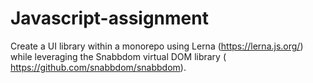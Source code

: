 # Javascript-assignment
 Create a UI library within a monorepo using Lerna (https://lerna.js.org/) while leveraging  the Snabbdom virtual DOM library ( https://github.com/snabbdom/snabbdom). 
